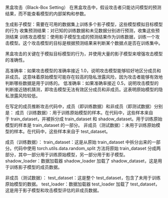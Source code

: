 黑盒攻击（Black-Box Setting）
在黑盒攻击中，假设攻击者只能访问模型的预测结果，而不能查看模型的内部架构和参数。

生成影子模型：需要在可用的数据集上训练多个影子模型，这些模型模拟目标模型的行为
收集预测结果：对已知的训练数据和未见数据分别进行预测，收集这些预测结果
训练攻击模型：使用影子模型生成的预测结果作为训练数据，训练一个攻击模型。这个攻击模型的目标是根据预测结果来判断某个数据点是否在训练集中。

黑盒攻击的关键在于模拟目标模型的行为，并使用大量的影子模型来增强攻击模型的准确性。

高准确率：如果攻击模型的准确率接近 1.0，说明攻击模型能够较好地区分成员和非成员。这意味着原始模型可能存在较高的隐私泄露风险，因为攻击者能够有效地判断哪些数据是用于训练的。
低准确率：如果准确率接近 0.5，说明攻击模型的判断接近随机猜测，即攻击模型无法有效区分成员和非成员。这表明原始模型的隐私泄露风险较低。

在写定的成员推断攻击代码中，成员（即训练数据）和非成员（即测试数据）分别是：
成员（训练数据）：用于训练原始模型的样本。在代码中，这些样本来自于 train_dataset，并被拆分成 train_dataset 和 shadow_dataset。用于训练原始模型的样本是 train_dataset 的一部分。
非成员（测试数据）：未用于训练原始模型的样本。在代码中，这些样本来自于 test_dataset。

成员（训练数据）：
train_dataset：这是从原始 train_dataset 中拆分出来的一部分。代码中使用 torch.utils.data.random_split 方法将原始 train_dataset 分成两部分，其中一部分用于训练原始模型，另一部分用于影子模型。
shadow_loader：数据加载器 shadow_loader 加载了 shadow_dataset，这是用于训练影子模型的成员数据。

非成员（测试数据）：
test_dataset：这是整个 test_dataset，包含了未用于训练原始模型的数据。
test_loader：数据加载器 test_loader 加载了 test_dataset，这是用于影子模型和攻击模型评估的非成员数据。
